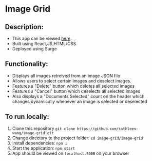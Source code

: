 # Image Grid  

## Description:
- This app can be viewed [here](http://kathleenwang-adobe-image-grid.surge.sh/). 
- Built using React,JS,HTML/CSS
- Deployed using Surge 

## Functionality:
  - Displays all images retreived from an image JSON file 
  - Allows users to select certain images and deselect images. 
  - Features a "Delete" button which deletes all selected images
  - Features a "Cancel" button which deselects all selected images
  - Also displays a "Documents Selected" count on the header which changes dynamically whenever an image is selected or deselected

## To run locally: 
1. Clone this repository `git clone https://github.com/kathleen-wang/image-grid.git` 
2. Change directory to the project folder: `cd image-grid/image-grid`
3. Install dependencies: `npm i` 
4. Start the application: `npm start`
5. App should be viewed on `localhost:3000` on your browser 

 
